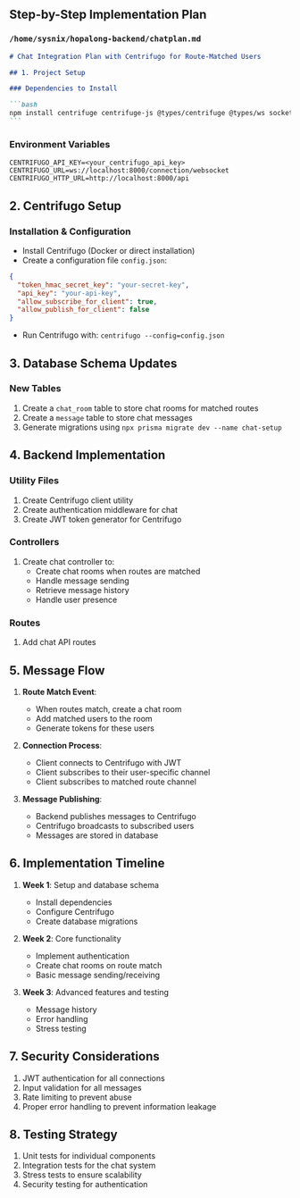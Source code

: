 ## Step-by-Step Implementation Plan

### `/home/sysnix/hopalong-backend/chatplan.md`

````markdown
# Chat Integration Plan with Centrifugo for Route-Matched Users

## 1. Project Setup

### Dependencies to Install

```bash
npm install centrifuge centrifuge-js @types/centrifuge @types/ws socket.io socket.io-client uuid
```
````

### Environment Variables

```
CENTRIFUGO_API_KEY=<your_centrifugo_api_key>
CENTRIFUGO_URL=ws://localhost:8000/connection/websocket
CENTRIFUGO_HTTP_URL=http://localhost:8000/api
```

## 2. Centrifugo Setup

### Installation & Configuration

- Install Centrifugo (Docker or direct installation)
- Create a configuration file `config.json`:

```json
{
  "token_hmac_secret_key": "your-secret-key",
  "api_key": "your-api-key",
  "allow_subscribe_for_client": true,
  "allow_publish_for_client": false
}
```

- Run Centrifugo with: `centrifugo --config=config.json`

## 3. Database Schema Updates

### New Tables

1. Create a `chat_room` table to store chat rooms for matched routes
2. Create a `message` table to store chat messages
3. Generate migrations using `npx prisma migrate dev --name chat-setup`

## 4. Backend Implementation

### Utility Files

1. Create Centrifugo client utility
2. Create authentication middleware for chat
3. Create JWT token generator for Centrifugo

### Controllers

1. Create chat controller to:
   - Create chat rooms when routes are matched
   - Handle message sending
   - Retrieve message history
   - Handle user presence

### Routes

1. Add chat API routes

## 5. Message Flow

1. **Route Match Event**:

   - When routes match, create a chat room
   - Add matched users to the room
   - Generate tokens for these users

2. **Connection Process**:

   - Client connects to Centrifugo with JWT
   - Client subscribes to their user-specific channel
   - Client subscribes to matched route channel

3. **Message Publishing**:
   - Backend publishes messages to Centrifugo
   - Centrifugo broadcasts to subscribed users
   - Messages are stored in database

## 6. Implementation Timeline

1. **Week 1**: Setup and database schema

   - Install dependencies
   - Configure Centrifugo
   - Create database migrations

2. **Week 2**: Core functionality

   - Implement authentication
   - Create chat rooms on route match
   - Basic message sending/receiving

3. **Week 3**: Advanced features and testing
   - Message history
   - Error handling
   - Stress testing

## 7. Security Considerations

1. JWT authentication for all connections
2. Input validation for all messages
3. Rate limiting to prevent abuse
4. Proper error handling to prevent information leakage

## 8. Testing Strategy

1. Unit tests for individual components
2. Integration tests for the chat system
3. Stress tests to ensure scalability
4. Security testing for authentication
